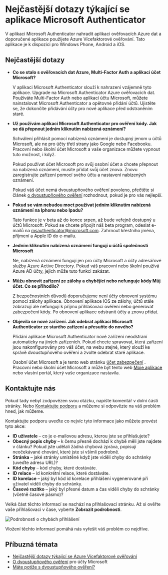 <properties
    pageTitle="Aplikace Microsoft ověřovacích dat – nejčastější dotazy"
    description="Obsahuje seznam často kladené otázky a odpovědi týkající se aplikace Microsoft Authentication a Azure Vícefaktorové ověřování."
    services="multi-factor-authentication"
    documentationCenter=""
    authors="kgremban"
    manager="femila"
    editor="pblachar, librown"/>

<tags
    ms.service="multi-factor-authentication"
    ms.workload="identity"
    ms.tgt_pltfrm="na"
    ms.devlang="na"
    ms.topic="article"
    ms.date="10/13/2016"
    ms.author="kgremban"/>

# <a name="microsoft-authenticator-application-faq"></a>Nejčastější dotazy týkající se aplikace Microsoft Authenticator

V aplikaci Microsoft Authenticator nahradit aplikaci ověřovacích Azure dat a doporučené aplikace použijete Azure Vícefaktorové ověřování. Tato aplikace je k dispozici pro Windows Phone, Android a iOS.

## <a name="frequently-asked-questions"></a>Nejčastější dotazy

- **Co se stalo s ověřovacích dat Azure, Multi-Factor Auth a aplikací účet Microsoft?**

    V aplikaci Microsoft Authenticator slouží k nahrazení vzájemně tyto aplikace. Upgrade na Microsoft Authenticator Azure ověřovacích dat. Používáte Multi-Factor Auth nebo aplikací účtu Microsoft, můžete nainstalovat Microsoft Authenticator a opětovné přidání účtů. Ujistěte se, že dokončíte přidávání účty pro nové aplikace před odstraněním staré.

- **Už používám aplikaci Microsoft Authenticator pro ověření kódy. Jak se dá přepnout jedním kliknutím nabízená oznámení?**  

    Schválení přihlásit pomocí nabízená oznámení je dostupný jenom u účtů Microsoft, ale ne pro účty třetí strany jako Google nebo Facebooku. Pracovní nebo školní účet Microsoft a vaše organizace můžete vypnout tuto možnost, i když.

    Pokud používat účet Microsoft pro svůj osobní účet a chcete přepnout na nabízená oznámení, musíte přidat svůj účet znova. Znovu zaregistrujte zařízení pomocí svého účtu a nastavení nabízených oznámení.  

    Pokud váš účet nemá dvoustupňového ověření povoleno, přečtěte si článek [o dvoustupňového ověření](https://support.microsoft.com/help/12408/microsoft-account-about-two-step-verification) rozhodnout, pokud je pro vás nejlepší.  

- **Pokud se vám nebudou moct používat jedním kliknutím nabízená oznámení na Iphonu nebo Ipadu?**  

    Tato funkce je v beta až do konce srpen, až bude veřejně dostupný u účtů Microsoft. Pokud se chcete připojit náš beta program, odeslat e-mailů na msauthenticator@microsoft.com. Zahrnout křestního jména, příjmení a Apple ID do e-mailu.  

- **Jedním kliknutím nabízená oznámení fungují u účtů společnosti Microsoft**  

    Ne, nabízená oznámení fungují jen pro účty Microsoft a účty adresářové služby Azure Active Directory. Pokud váš pracovní nebo školní používá Azure AD účty, jejich může tuto funkci zakázat.  

- **Můžu obnovit zařízení ze zálohy a chybějící nebo nefunguje kódy Můj účet. Co se přihodilo?**  

    Z bezpečnostních důvodů doporučujeme není účty obnovení systému pomocí zálohy aplikace. Obnovení aplikace IOS ze zálohy, účtů stále zobrazují ale nefungují k příjmu přihlašovací ověření nebo generovat zabezpečení kódy. Po obnovení aplikace odstranit účty a znovu přidat.

- **Objevila se nové zařízení. Jak odebrat aplikaci Microsoft Authenticator ze starého zařízení a přesuňte do nového?**

    Přidání aplikace Microsoft Authenticator nové zařízení neodstraní automaticky na jiných zařízeních. Pokud chcete spravovat, která zařízení jsou nakonfigurovány pro váš účet, na webu stejné, který slouží ke správě dvoustupňového ověření a zvolte odebrat staré aplikace.

    Osobní účet Microsoft a je tento web stránku [účet zabezpečení](https://account.microsoft.com/security) . Pracovní nebo školní účet Microsoft a může být tento web [Moje aplikace](https://myapps.microsoft.com) nebo vlastní portál, který vaše organizace nastavila.

## <a name="contact-us"></a>Kontaktujte nás

Pokud tady nebyl zodpovězen svou otázku, napište komentář v dolní části stránky. Nebo [Kontaktujte podporu](https://support.microsoft.com/contactus) a můžeme si odpovězte na váš problém hned, jak můžeme.

Kontaktujte podporu uveďte co nejvíc tyto informace jako můžete provést tyto akce:

- **ID uživatele** – co je e-mailovou adresu, kterou jste se přihlašujete?
- **Obecný popis chyby** – k čemu přesně dochází k chybě měli jste najdete v článku?  Pokud jste udělali žádná chybová zpráva, popisují neočekávané chování, které jste si všimli podrobně.
- **Stránka** – jaké stránky umístěné když jste viděli chyby do schránky (uveďte adresu URL)?
- **Kód chyby** – kód chyby, které dostáváte.
- **ID relace** – id konkrétní relace, které dostáváte.
- **ID korelace** – jaký byl kód id korelace přihlášení vygenerované při uživatel viděli chyby do schránky.
- **Časové razítko** – jaký byl přesné datum a čas viděli chyby do schránky (včetně časové pásmo)?

Velká část těchto informací se nachází na přihlašovací stránku. Až si ověřte vaše přihlašovací v čase, vyberte **Zobrazit podrobnosti**.

![Podrobnosti o chybách přihlášení](./media/multi-factor-authentication-end-user-troubleshoot/view_details.png)

Vložení těchto informací pomáhá nás vyřešit váš problém co nejdříve.

## <a name="related-topics"></a>Příbuzná témata

- [Nejčastější dotazy týkající se Azure Vícefaktorové ověřování](multi-factor-authentication-faq.md)  
- [O dvoustupňového ověření](https://support.microsoft.com/help/12408/microsoft-account-about-two-step-verification) pro účty Microsoft
- [Máte potíže s dvoustupňového ověření?](multi-factor-authentication-end-user-troubleshoot.md)
